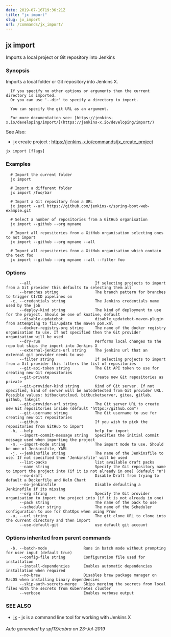 ```yaml
---
date: 2019-07-16T19:36:21Z
title: "jx import"
slug: jx_import
url: /commands/jx_import/
---
```

## jx import

Imports a local project or Git repository into Jenkins

### Synopsis

Imports a local folder or Git repository into Jenkins X.
  
      If you specify no other options or arguments then the current directory is imported.
      Or you can use '--dir' to specify a directory to import.
  
      You can specify the git URL as an argument.
  
      For more documentation see: [https://jenkins-x.io/developing/import/](https://jenkins-x.io/developing/import/)
  
See Also: 

  * jx create project : https://jenkins-x.io/commands/jx_create_project

```
jx import [flags]
```

### Examples

```
  # Import the current folder
  jx import
  
  # Import a different folder
  jx import /foo/bar
  
  # Import a Git repository from a URL
  jx import --url https://github.com/jenkins-x/spring-boot-web-example.git
  
  # Select a number of repositories from a GitHub organisation
  jx import --github --org myname
  
  # Import all repositories from a GitHub organisation selecting ones to not import
  jx import --github --org myname --all
  
  # Import all repositories from a GitHub organisation which contain the text foo
  jx import --github --org myname --all --filter foo
```

### Options

```
      --all                            If selecting projects to import from a Git provider this defaults to selecting them all
      --branches string                The branch pattern for branches to trigger CI/CD pipelines on
  -c, --credentials string             The Jenkins credentials name used by the job
      --deploy-kind string             The kind of deployment to use for the project. Should be one of knative, default
      --disable-updatebot              disable updatebot-maven-plugin from attempting to fix/update the maven pom.xml
      --docker-registry-org string     The name of the docker registry organisation to use. If not specified then the Git provider organisation will be used
      --dry-run                        Performs local changes to the repo but skips the import into Jenkins X
      --external-jenkins-url string    The jenkins url that an external git provider needs to use
      --filter string                  If selecting projects to import from a Git provider this filters the list of repositories
      --git-api-token string           The Git API token to use for creating new Git repositories
      --git-private                    Create new Git repositories as private
      --git-provider-kind string       Kind of Git server. If not specified, kind of server will be autodetected from Git provider URL. Possible values: bitbucketcloud, bitbucketserver, gitea, gitlab, github, fakegit
      --git-provider-url string        The Git server URL to create new Git repositories inside (default "https://github.com")
      --git-username string            The Git username to use for creating new Git repositories
      --github                         If you wish to pick the repositories from GitHub to import
  -h, --help                           help for import
      --import-commit-message string   Specifies the initial commit message used when importing the project
  -m, --import-mode string             The import mode to use. Should be one of Jenkinsfile, YAML
  -j, --jenkinsfile string             The name of the Jenkinsfile to use. If not specified then 'Jenkinsfile' will be used
      --list-packs                     list available draft packs
      --name string                    Specify the Git repository name to import the project into (if it is not already in one) (default "n")
      --no-draft                       Disable Draft from trying to default a Dockerfile and Helm Chart
      --no-jenkinsfile                 Disable defaulting a Jenkinsfile if its missing
      --org string                     Specify the Git provider organisation to import the project into (if it is not already in one)
      --pack string                    The name of the pack to use
      --scheduler string               The name of the Scheduler configuration to use for ChatOps when using Prow
  -u, --url string                     The git clone URL to clone into the current directory and then import
      --use-default-git                use default git account
```

### Options inherited from parent commands

```
  -b, --batch-mode                Runs in batch mode without prompting for user input (default true)
      --config-file string        Configuration file used for installation
      --install-dependencies      Enables automatic dependencies installation when required
      --no-brew                   Disables brew package manager on MacOS when installing binary dependencies
      --skip-auth-secrets-merge   Skips merging the secrets from local files with the secrets from Kubernetes cluster
      --verbose                   Enables verbose output
```

### SEE ALSO

* [jx](/commands/jx/)	 - jx is a command line tool for working with Jenkins X

###### Auto generated by spf13/cobra on 23-Jul-2019

